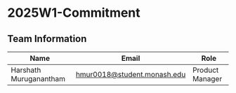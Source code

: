 # 2025W1-Commitment

## Team Information
| Name        | Email       | Role       |
| ----------- | ----------- | ----------- |
| Harshath Muruganantham| hmur0018@student.monash.edu| Product Manager|